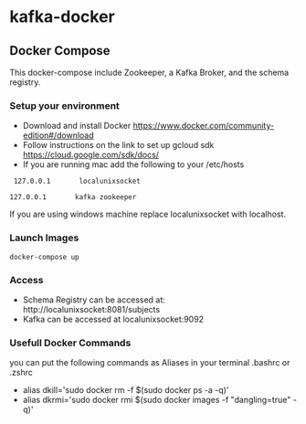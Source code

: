# kafka-docker
## Docker Compose 

This docker-compose include Zookeeper, a Kafka Broker, and the schema registry.

### Setup your environment 

* Download and install Docker https://www.docker.com/community-edition#/download
* Follow instructions on the link to set up gcloud sdk https://cloud.google.com/sdk/docs/
* If you are running mac add the following to your /etc/hosts


``` 127.0.0.1       localunixsocket```

``` 127.0.0.1       kafka zookeeper ```

 
If you are using windows machine replace localunixsocket with localhost. 

### Launch Images

```
docker-compose up
```

### Access
* Schema Registry can be accessed at: http://localunixsocket:8081/subjects
* Kafka can be accessed at localunixsocket:9092

### Usefull Docker Commands 
you can put the following commands as Aliases in your terminal .bashrc or .zshrc
* alias dkill='sudo docker rm -f $(sudo docker ps -a -q)'
* alias dkrmi='sudo docker rmi $(sudo docker images -f "dangling=true" -q)'
